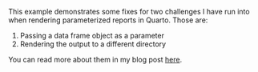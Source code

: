 This example demonstrates some fixes for two challenges I have run into when rendering parameterized reports in Quarto. Those are:

1. Passing a data frame object as a parameter
2. Rendering the output to a different directory

You can read more about them in my blog post [here]().